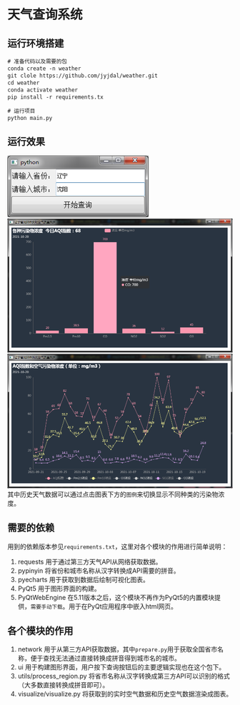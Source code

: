 # 天气查询系统

## 运行环境搭建
```shell
# 准备代码以及需要的包
conda create -n weather
git clole https://github.com/jyjdal/weather.git
cd weather
conda activate weather
pip install -r requirements.tx
```
```shell
# 运行项目
python main.py
```

## 运行效果

![主窗体](./media/run_1.png)
![实时空气数据](./media/run_2.png)
![历史空气数据](./media/run_3.png)
其中历史天气数据可以通过点击图表下方的`图例`来切换显示不同种类的污染物浓度。

## 需要的依赖
用到的依赖版本参见`requirements.txt`，这里对各个模块的作用进行简单说明：
1. requests 用于通过第三方天气API从网络获取数据。
2. pypinyin 将省份和城市名称从汉字转换成API需要的拼音。
3. pyecharts 用于获取到数据后绘制可视化图表。
4. PyQt5 用于图形界面的构建。
5. PyQtWebEngine 在5.11版本之后，这个模块不再作为PyQt5的内置模块提供，`需要手动下载`。用于在PyQt应用程序中嵌入html网页。

## 各个模块的作用
1. network 用于从第三方API获取数据，其中`prepare.py`用于获取全国省市名称，便于查找无法通过直接转换成拼音得到城市名的城市。
2. ui 用于构建图形界面，用户按下查询按钮后的主要逻辑实现也在这个包下。
3. utils/process_region.py 将省市名称从汉字转换成第三方API可以识别的格式（大多数直接转换成拼音即可）。
4. visualize/visualize.py 将获取到的实时空气数据和历史空气数据渲染成图表。
